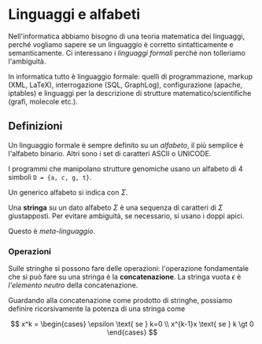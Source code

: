 # Linguaggi e alfabeti

Nell'informatica abbiamo bisogno di una teoria matematica dei linguaggi, perché vogliamo sapere se un linguaggio è
corretto sintatticamente e semanticamente. Ci interessano i _linguaggi formali_ perché non tolleriamo l'ambiguità.

In informatica tutto è linguaggio formale: quelli di programmazione, markup (XML, LaTeX), interrogazione (SQL,
GraphLog), configurazione (apache, iptables) e linguaggi per la descrizione di strutture matematico/scientifiche
(grafi, molecole etc.).

## Definizioni

Un linguaggio formale è sempre definito su un _alfabeto_, il più semplice è l'alfabeto binario. Altri sono i set di
caratteri ASCII o UNICODE.

I programmi che manipolano strutture genomiche usano un alfabeto di 4 simboli `D = {a, c, g, t}`.

Un generico alfabeto si indica con $\Sigma$.

Una **stringa** su un dato alfabeto $\Sigma$ è una sequenza di caratteri di $\Sigma$ giustapposti.
Per evitare ambiguità, se necessario, si usano i doppi apici.

Questo è _meta-linguaggio_.

### Operazioni

Sulle stringhe si possono fare delle operazioni: l'operazione fondamentale che si può fare su una stringa è la
**concatenazione**.
La stringa vuota $\epsilon$ è _l'elemento neutro_ della concatenazione.

Guardando alla concatenazione come prodotto di stringhe, possiamo definire ricorsivamente la potenza di una stringa come

$$
x^k = \begin{cases}
\epsilon \text{ se } k=0 \\
x^{k-1}x \text{ se } k \gt 0
\end{cases}
$$